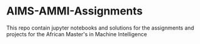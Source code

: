 # AIMS-AMMI-Assignments
This repo contain jupyter notebooks and solutions for the assignments and projects for the African Master's in Machine Intelligence 
